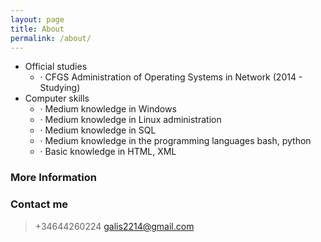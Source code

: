 ```yaml
---
layout: page
title: About
permalink: /about/
---
```


* Official studies
  * · CFGS Administration of Operating Systems in Network (2014 - Studying)
* Computer skills
  * · Medium knowledge in Windows
  * · Medium knowledge in Linux administration
  * · Medium knowledge in SQL
  * · Medium knowledge in the programming languages bash, python
  * · Basic knowledge in HTML, XML

### More Information



### Contact me

>+34644260224
[galis2214@gmail.com](mailto:galis2214@gmail.com)
